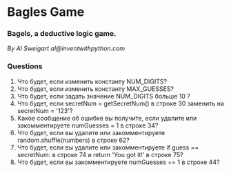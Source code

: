 # Bagles Game
### Bagels, a deductive logic game.
_By Al Sweigart al@inventwithpython.com_
### Questions
1. Что будет, если изменить константу NUM_DIGITS?
2. Что будет, если изменить константу MAX_GUESSES?
3. Что будет, если задать значение NUM_DIGITS больше 10 ?
4. Что будет, если secretNum = getSecretNum() в строке 30 заменить на secretNum =
'123'?
5. Какое сообщение об ошибке вы получите, если удалите или закомментируете
numGuesses = 1 в строке 34?
6. Что будет, если вы удалите или закомментируете random.shuffle(numbers)
в строке 62?
7. Что будет, если вы удалите или закомментируете if guess == secretNum:
в строке 74 и return 'You got it!' в строке 75?
8. Что будет, если вы закомментируете numGuesses += 1 в строке 44?